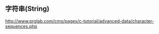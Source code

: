## 字符串\(String\)

http://www.prglab.com/cms/pages/c-tutorial/advanced-data/character-sequences.php

